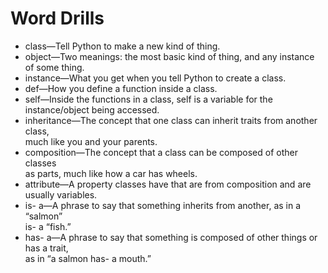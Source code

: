 # Word Drills
- class—Tell Python to make a new kind of thing.  
- object—Two meanings: the most basic kind of thing, and any instance of some thing.  
- instance—What you get when you tell Python to create a class.  
- def—How you define a function inside a class.  
- self—Inside the functions in a class, self is a variable for the  
 instance/object being accessed.
- inheritance—The concept that one class can inherit traits from another class,  
 much like you and your parents.
- composition—The concept that a class can be composed of other classes  
 as parts, much like how a car has wheels.  
- attribute—A property classes have that are from composition and are usually variables.
- is- a—A phrase to say that something inherits from another, as in a “salmon”   
 is- a “fish.”
- has- a—A phrase to say that something is composed of other things or has a trait,  
 as in “a salmon has- a mouth.”
